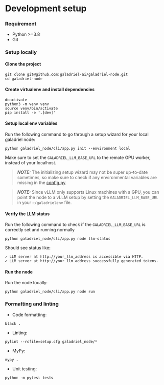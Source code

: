 # Development setup 

### Requirement

- Python >=3.8
- Git 

### Setup locally

#### Clone the project 
```shell
git clone git@github.com:galadriel-ai/galadriel-node.git
cd galadriel-node
```

#### Create virtualenv and install dependencies
```shell
deactivate
python3 -m venv venv
source venv/bin/activate
pip install -e '.[dev]'
```

#### Setup local env variables
Run the following command to go through a setup wizard for your local galadriel node:
```shell
python galadriel_node/cli/app.py init --environment local
```
Make sure to set the `GALADRIEL_LLM_BASE_URL` to the remote GPU worker, instead of your localhost.

> **_NOTE:_**  The initializing setup wizard may not be super up-to-date sometimes, so make sure to check if any environmental variables are missing in the [config.py](galadriel_node/config.py).

> **_NOTE:_** Since vLLM only supports Linux machines with a GPU, you can point the node to a vLLM setup by setting the `GALADRIEL_LLM_BASE_URL` in your `~/galadrielenv` file.

#### Verify the LLM status
Run the following command to check if the `GALADRIEL_LLM_BASE_URL` is correctly set and running normally
```shell
python galadriel_node/cli/app.py node llm-status
```
Should see status like:
```
✓ LLM server at http://your_llm_address is accessible via HTTP.
✓ LLM server at http://your_llm_address successfully generated tokens.
```

#### Run the node
Run the node locally:
```shell
python galadriel_node/cli/app.py node run
```

### Formatting and linting

* Code formatting:

`black .`
 
* Linting: 
 
`pylint --rcfile=setup.cfg galadriel_node/*`

* MyPy: 
 
`mypy .`

* Unit testing:

`python -m pytest tests`

